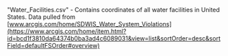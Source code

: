 "Water_Facilities.csv" - Contains coordinates of all water facilities in United States. Data pulled from [www.arcgis.com/home/SDWIS_Water_System_Violations](https://www.arcgis.com/home/item.html?id=bcd1f3810da64374b0ba3ad4c6089031&view=list&sortOrder=desc&sortField=defaultFSOrder#overview)
